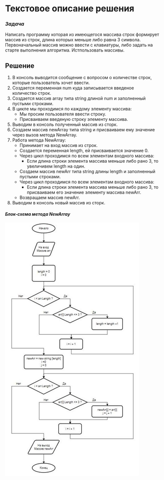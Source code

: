 # **Текстовое описание решения**
### *Задача*
Написать программу которая из имеющегося массива строк формирует массив из строк, длина которых меньше либо равна 3 символа. Первоначальный массив можно ввести с клавиатуры, либо задать на старте выполнения алгоритма. Истпользовать массивы.
## **Решение**
1. В консоль выводится сообщение с вопросом о количестве строк, которые пользователь хочет ввести.
2. Создается переменная num куда записывается введеное количество строк.
3. Создается массив array типа string длиной num и заполненный пустыми строками.
4. В цикле мы проходимся по каждому элементу массива:
    * Мы просим пользователя ввести строку.
    * Присваиваем введеную строку элементу массива.
5. Выводим в консоль полученный массив из сторк.
6. Создаем массив newArray типа string и присваиваем ему значение через вызов метода NewArray.
7. Работа метода NewArray:
    + Принимает на вход массив из строк.
    + Создается переменная length, ей присваивается значение 0.
    + Через цикл проходимся по всем элементам входного массива:
        - Если длина строки элемента массива меньше либо рано 3, то увеличивем length на один.
    + Создаем массив newArr типа string длины length  и заполненный пустыми строками.
    + Через цикл проходимся по всем элементам входного массива:
        - Если длина строки элемента массива меньше либо рано 3, то присваиваем его значение элементу массива newArr.
    + Возвращаем массив newArr.
8. Выводим в консоль новый массив из сторк.

#### *Блок-схема метода NewArray*

![Здесь должна быть блок-схема :(](https://github.com/DianaRuHi/Test_work/blob/main/%D0%91%D0%BB%D0%BE%D0%BA%20%D1%81%D1%85%D0%B5%D0%BC%D0%B0%20%D0%BC%D0%B5%D1%82%D0%BE%D0%B4%D0%B0%20NewArray.jpg) 
